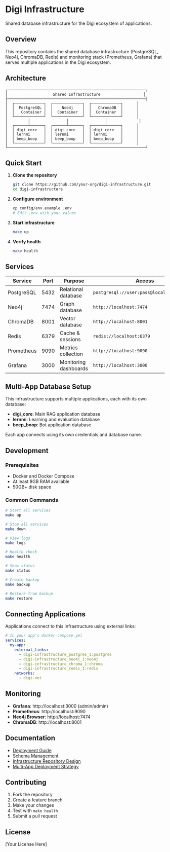 # Digi Infrastructure

Shared database infrastructure for the Digi ecosystem of applications.

## Overview

This repository contains the shared database infrastructure (PostgreSQL, Neo4j, ChromaDB, Redis) and monitoring stack (Prometheus, Grafana) that serves multiple applications in the Digi ecosystem.

## Architecture

```
┌─────────────────────────────────────────────────────────────┐
│                    Shared Infrastructure                   │
├─────────────────────────────────────────────────────────────┤
│  ┌─────────────┐  ┌─────────────┐  ┌─────────────┐      │
│  │  PostgreSQL │  │    Neo4j    │  │   ChromaDB  │      │
│  │   Container │  │  Container  │  │  Container  │      │
│  └─────────────┘  └─────────────┘  └─────────────┘      │
│         │                │                │              │
│  ┌──────┴──────┐  ┌──────┴──────┐  ┌──────┴──────┐      │
│  │ digi_core   │  │ digi_core   │  │ digi_core   │      │
│  │ lernmi      │  │ lernmi      │  │ lernmi      │      │
│  │ beep_boop   │  │ beep_boop   │  │ beep_boop   │      │
│  └─────────────┘  └─────────────┘  └─────────────┘      │
└─────────────────────────────────────────────────────────────┘
```

## Quick Start

1. **Clone the repository**

   ```bash
   git clone https://github.com/your-org/digi-infrastructure.git
   cd digi-infrastructure
   ```

2. **Configure environment**

   ```bash
   cp config/env.example .env
   # Edit .env with your values
   ```

3. **Start infrastructure**

   ```bash
   make up
   ```

4. **Verify health**
   ```bash
   make health
   ```

## Services

| Service    | Port | Purpose               | Access                                     |
| ---------- | ---- | --------------------- | ------------------------------------------ |
| PostgreSQL | 5432 | Relational database   | `postgresql://user:pass@localhost:5432/db` |
| Neo4j      | 7474 | Graph database        | `http://localhost:7474`                    |
| ChromaDB   | 8001 | Vector database       | `http://localhost:8001`                    |
| Redis      | 6379 | Cache & sessions      | `redis://localhost:6379`                   |
| Prometheus | 9090 | Metrics collection    | `http://localhost:9090`                    |
| Grafana    | 3000 | Monitoring dashboards | `http://localhost:3000`                    |

## Multi-App Database Setup

This infrastructure supports multiple applications, each with its own database:

- **digi_core**: Main RAG application database
- **lernmi**: Learning and evaluation database
- **beep_boop**: Bot application database

Each app connects using its own credentials and database name.

## Development

### Prerequisites

- Docker and Docker Compose
- At least 8GB RAM available
- 50GB+ disk space

### Common Commands

```bash
# Start all services
make up

# Stop all services
make down

# View logs
make logs

# Health check
make health

# Show status
make status

# Create backup
make backup

# Restore from backup
make restore
```

## Connecting Applications

Applications connect to this infrastructure using external links:

```yaml
# In your app's docker-compose.yml
services:
  my-app:
    external_links:
      - digi-infrastructure_postgres_1:postgres
      - digi-infrastructure_neo4j_1:neo4j
      - digi-infrastructure_chroma_1:chroma
      - digi-infrastructure_redis_1:redis
    networks:
      - digi-net
```

## Monitoring

- **Grafana**: http://localhost:3000 (admin/admin)
- **Prometheus**: http://localhost:9090
- **Neo4j Browser**: http://localhost:7474
- **ChromaDB**: http://localhost:8001

## Documentation

- [Deployment Guide](docs/DEPLOYMENT.md)
- [Schema Management](docs/SCHEMA_MANAGEMENT.md)
- [Infrastructure Repository Design](docs/INFRASTRUCTURE_REPOSITORY.md)
- [Multi-App Deployment Strategy](docs/MULTI_APP_DEPLOYMENT.md)

## Contributing

1. Fork the repository
2. Create a feature branch
3. Make your changes
4. Test with `make health`
5. Submit a pull request

## License

[Your License Here]


